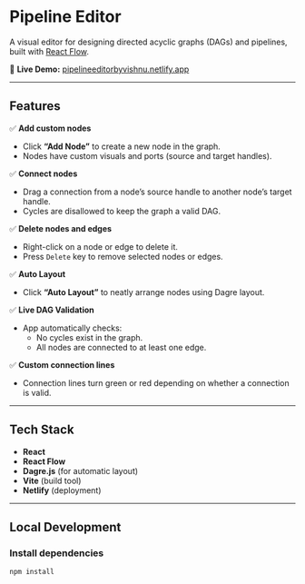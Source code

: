 # Pipeline Editor

A visual editor for designing directed acyclic graphs (DAGs) and pipelines, built with [React Flow](https://reactflow.dev/).

🚀 **Live Demo:** [pipelineeditorbyvishnu.netlify.app](https://pipelineeditorbyvishnu.netlify.app/)

---

## Features

✅ **Add custom nodes**  
- Click **“Add Node”** to create a new node in the graph.
- Nodes have custom visuals and ports (source and target handles).

✅ **Connect nodes**  
- Drag a connection from a node’s source handle to another node’s target handle.
- Cycles are disallowed to keep the graph a valid DAG.

✅ **Delete nodes and edges**  
- Right-click on a node or edge to delete it.
- Press `Delete` key to remove selected nodes or edges.

✅ **Auto Layout**  
- Click **“Auto Layout”** to neatly arrange nodes using Dagre layout.

✅ **Live DAG Validation**  
- App automatically checks:
  - No cycles exist in the graph.
  - All nodes are connected to at least one edge.

✅ **Custom connection lines**  
- Connection lines turn green or red depending on whether a connection is valid.

---

## Tech Stack

- **React**  
- **React Flow**
- **Dagre.js** (for automatic layout)
- **Vite** (build tool)
- **Netlify** (deployment)

---

## Local Development

### Install dependencies

```bash
npm install
```



